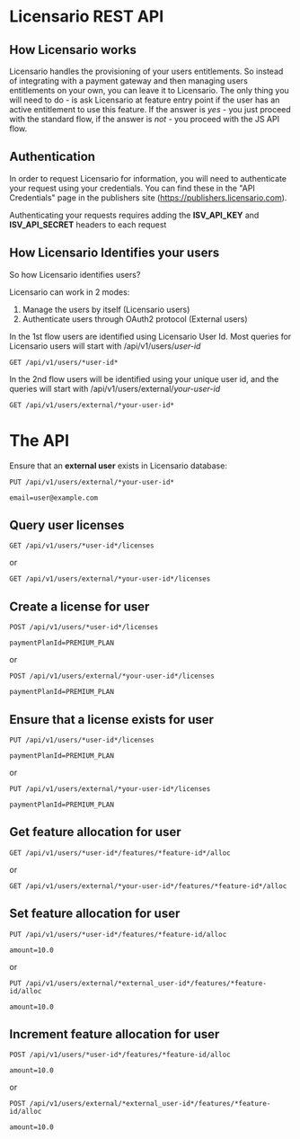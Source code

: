 Licensario REST API
===================

How Licensario works
--------------------
Licensario handles the provisioning of your users entitlements. So instead of integrating with a payment gateway
and then managing users entitlements on your own, you can leave it to Licensario.
The only thing you will need to do - is ask Licensario at feature entry point if the user has an active entitlement to
use this feature. If the answer is *yes* - you just proceed with the standard flow, if the answer is *not* - you 
proceed with the JS API flow.

Authentication
--------------
In order to request Licensario for information, you will need to authenticate your request using your credentials.
You can find these in the "API Credentials" page in the publishers site (https://publishers.licensario.com).

Authenticating your requests requires adding the **ISV_API_KEY** and **ISV_API_SECRET** headers to each request

How Licensario Identifies your users
------------------------------------
So how Licensario identifies users?

Licensario can work in 2 modes:
  1. Manage the users by itself (Licensario users)
  2. Authenticate users through OAuth2 protocol (External users)

In the 1st flow users are identified using Licensario User Id. Most queries for Licensario users will start with
/api/v1/users/*user-id*

    GET /api/v1/users/*user-id*

In the 2nd flow users will be identified using your unique user id, and the queries will start with
/api/v1/users/external/*your-user-id*

    GET /api/v1/users/external/*your-user-id*
    
The API
=======
Ensure that an **external user** exists in Licensario database:

    PUT /api/v1/users/external/*your-user-id*
    
    email=user@example.com

Query user licenses
-------------------

    GET /api/v1/users/*user-id*/licenses  
    
or

    GET /api/v1/users/external/*your-user-id*/licenses
    
Create a license for user
-------------------------

    POST /api/v1/users/*user-id*/licenses
    
    paymentPlanId=PREMIUM_PLAN
    
or

    POST /api/v1/users/external/*your-user-id*/licenses
    
    paymentPlanId=PREMIUM_PLAN
    
Ensure that a license exists for user
-------------------------------------

    PUT /api/v1/users/*user-id*/licenses
    
    paymentPlanId=PREMIUM_PLAN
    
or

    PUT /api/v1/users/external/*your-user-id*/licenses
    
    paymentPlanId=PREMIUM_PLAN

Get feature allocation for user
-------------------------------

    GET /api/v1/users/*user-id*/features/*feature-id*/alloc
    
or

    GET /api/v1/users/external/*your-user-id*/features/*feature-id*/alloc
    
Set feature allocation for user
----------------------------------

    PUT /api/v1/users/*user-id*/features/*feature-id/alloc
    
    amount=10.0

or

    PUT /api/v1/users/external/*external_user-id*/features/*feature-id/alloc
    
    amount=10.0

Increment feature allocation for user
-------------------------------------

    POST /api/v1/users/*user-id*/features/*feature-id/alloc
    
    amount=10.0

or

    POST /api/v1/users/external/*external_user-id*/features/*feature-id/alloc
    
    amount=10.0
